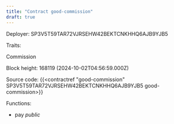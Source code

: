 ```yaml
---
title: "Contract good-commission"
draft: true
---
```

Deployer: SP3V5T59TAR72VJRSEHW42BEKTCNKHHQ6AJB9YJB5

Traits:
 
Commission


Block height: 168119 (2024-10-02T04:56:59.000Z)

Source code: {{<contractref "good-commission" SP3V5T59TAR72VJRSEHW42BEKTCNKHHQ6AJB9YJB5 good-commission>}}

Functions:

* pay _public_
